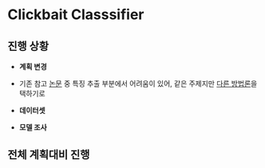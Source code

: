 Clickbait Classsifier
=====================  

진행 상황
--------

+ **계획 변경**
- 기존 참고 [논문](http://kiise.or.kr/e_journal/2016/11/JOK/pdf/04.pdf) 중 특징 추출 부분에서 어려움이 있어, 같은 주제지만 [다른 방법론](https://github.com/2alive3s/Fake_news/blob/master/%5BJIPS%5DFake%20news%20detection%20using%20deep%20learning.pdf)을 택하기로 

+ **데이터셋** 

+ **모델 조사**  

전체 계획대비 진행
----------------
